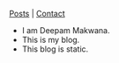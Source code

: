 [Posts](posts.md) | [Contact](contact.md)

- I am Deepam Makwana.
- This is my blog.
- This blog is static.
